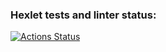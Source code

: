 ### Hexlet tests and linter status:
[![Actions Status](https://github.com/AlekseyNikolaevS/python-project-49/actions/workflows/hexlet-check.yml/badge.svg)](https://github.com/AlekseyNikolaevS/python-project-49/actions)